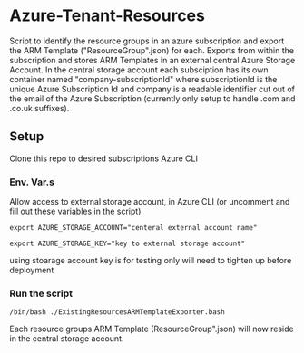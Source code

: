 # Azure-Tenant-Resources
Script to identify the resource groups in an azure subscription and export the ARM Template ("ResourceGroup".json) for each. Exports from within the subscription and stores ARM Templates in an external central Azure Storage Account. In the central storage account each subsciption has its own container named "company-subscriptionId" where subscriptionId is the unique Azure Subscription Id and company is a readable identifier cut out of the email of the Azure Subscription (currently only setup to handle .com and .co.uk suffixes).
## Setup
Clone this repo to desired subscriptions Azure CLI
### Env. Var.s
Allow access to external storage account, in Azure CLI (or uncomment and fill out these variables in the script)
```
export AZURE_STORAGE_ACCOUNT="centeral external account name"
```
```
export AZURE_STORAGE_KEY="key to external storage account"
```
using stoarage account key is for testing only will need to tighten up before deployment

### Run the script
```
/bin/bash ./ExistingResourcesARMTemplateExporter.bash
```
Each resource groups ARM Template (ResourceGroup".json) will now reside in the central storage account.
